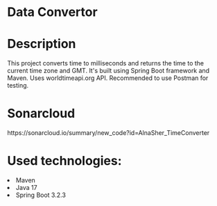 <h1> Data Convertor </h1>
<h1> Description</h1>
  This project converts time to milliseconds and returns the time to the current time zone and GMT. It's built using Spring Boot framework and Maven. Uses worldtimeapi.org API. Recommended to use Postman for testing.
<h1> Sonarcloud </h1>
  https://sonarcloud.io/summary/new_code?id=AlnaSher_TimeConverter
<h1> Used technologies: </h1>
<li>Maven</li>
<li>Java 17</li>
<li>Spring Boot 3.2.3</li>
